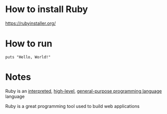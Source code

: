 # How to install Ruby

https://rubyinstaller.org/

# How to run

`puts "Hello, World!"`

# Notes

Ruby is an [interpreted](<https://en.wikipedia.org/wiki/Interpreter_(computing)>), [high-level](https://en.wikipedia.org/wiki/High-level_programming_language), [general-purpose programming language](https://en.wikipedia.org/wiki/General-purpose_programming_language) language

Ruby is a great programming tool used to build web applications
